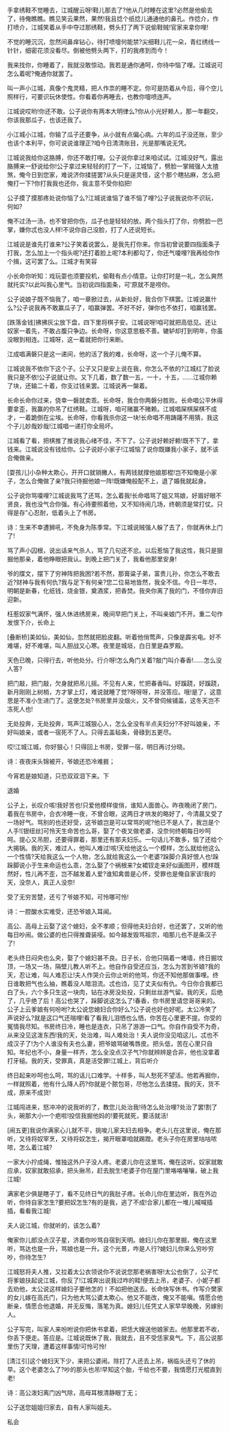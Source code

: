 <!-- { "loadSidebar": true } -->
手拿绣鞋不觉睡去，江城醒云呀!鞋儿那去了?他从几时睡在这里?必然是他偷去了，待俺瞧瞧。瞧见笑云果然，果然!我且捻个纸捻儿通通他的鼻孔。作捻介，作打喷介，江城笑着从手中夺过那绣鞋，劈头打了两下说偷鞋贼!官家来拿你哩!

不觉的睡沉沉，忽然间鼻痒钻心，待打喷嚏何能禁?尖细鞋儿花一朵，青红绣线一针针，细密花须没看尽。倒被他劈头两下，打的我疼到而今！

我来找你，你睡着了，我就没敢惊动。我若是通你通呵，你待中恼了哩。江城说可怎么着呢?俺通你就罢了。

叫一声小江城，真像个鬼灵精，把人作祟的睡不定。你可是防着从今后，得个空儿照样行，可要识玩休使性。你看着你再睡去，也教你嚏喷连声。

江城说哎哟!你还不敢。公子说你有两本大明律么?你从小光好赖人，那一年翻交，你该我那瓜子，也该还我了。

小江城小江城，你输了瓜子还要争，从小就有点偏心病。六年的瓜子没还账，至少也该个本利平，你可说说谁理正?咱今日清清账目，光是那嘴说无凭。

江城说我给你这胳膊，你还不敢打哩。公子说你拿过来咱试试。江城没好气，露出胳膊来一舒说给你!公子拿过来轻轻的打了一下，江城恼了，劈脸一掌贼强人太揸煞，俺今日到您家，难说济你揉搓罢?从头只是逞灵怪，这个那个瞎拈麻，怎么把俺打一下?你打我我也还你，我主意不受你掐把!

公子摸了摸那疼处说你恼了么?江城说谁恼了谁不恼了哩?公子说我说你不识玩，何如?

俺不过汤一汤，也不曾把你伤，瓜子也是轻轻的放。两个指头打了你，你劈脸一巴掌，嫌你忒也没人样!不说你自己没脸，打了人还说短长。

江城说是谁先打谁来?公子笑着说罢么，是我先打你来。你当初曾说要四指面条子打我，怎么加上一个指头呢?还打着脸上呢?本利都勾了，你还气嗄哩?我再给你作个揖，这可罢了么。江城才有笑容

小长命你听知：戏玩耍也须要投机，偷鞋有点小情意。让你打时是一礼，怎么爽然就托实?以此叫我心里气。当初说四指面条，可’原就不是唠你。

公子说娘子既不恼我了，咱一章掀过去，从新处好，我合你下棋罢。江城说赢什么?公子说我再不敢赢瓜子了，咱赢弹罢。不好不好，弹你也不依打，咱赢钱罢。

[跌落金钱]拂拂灰尘放下盘，四下里将棋子安。江城说呀!咱可就把高低见。还让奴家一着先，不敢占腹只争边。长命呀，你这意思极不善。辘轳却打到明年，你虽没眼到相连。江城呀，这一着就把你行来断。

江成唱满磐只是这一递间，他的活了我的难，长命呀，这一个子儿俺不算。

江城说我不依你下这个子。公子又只是安上说在我，你怎么不依的?江城红了脸说我只是不依!公子说就让你。又下几着，数了数一五，一十，十五，……江城你赖了块，还输二十着，你支过钱来罢。江城说再一槃着。

长命长命你过来，侥幸一磐就卖乖。长命呀，我合你两磐分胜败。长命唱公平休得要拿歪，我赢的你吊了红绣鞋。江城呀，咱可赌赢不赌赖。江城唱屎棋屎棋不成才，一着跪倒在尘埃。长命呀，你看我杀你这一块!长命唱不用踌躇不用猜，我这个子儿妙哉妙哉!江城唱一递打你全局坏。

江城看了看，把棋推了推说我心绪不佳，不下了。公子说好赖好赖!既不下了，拿钱来。江城说没有钱给你。公子说好小家子!江城恼了说你既嫌我小家子，就不该合俺做亲。

[耍孩儿]小杂种太欺心，开开口就销撇人，有两钱就撑他娘那棍!岂不知俺是小家子，怎么合俺做了亲?我只待掘他娘一阵!既嫌俺般配不上，退了婚我就起身。

公子说你骂嗄哩?江城说我骂了还骂，怎么着我!长命唱骂了姐又骂娘，好眉好眼不贤良，我也没气合你强。有心待要照着他，又不知待闹几场，终朝须是常打仗。只得是存”心忍耐，低着头上了书房。

诗：生来不幸遭狮吼，不免身为陈季常。下江城说贼强人躲了去了，你就再休上门了!

骂了声小囚根，说出话来气杀人，骂了几句还不忿。以后惹恼了我这性，我只是狠掘他那亲，着他睁眼把我认。到晚上把门关了，我看他那里安身!

爷的牒文，摆下了穷神阵把我困?若不然，那膏粱子弟，富贵儿孙，你怎么不敢去近?财神与我有何仇?我与足下有何亲?您二位易地皆然，我全不信。今日一年尽，明朝是新春，化纸钱，烧金银，奠酒浆，把香焚。我央你离了我的门，不怪你弃旧迎新。

枉惹奴家气满怀，强人休进绣房来，晚间早把门关上，不叫亲娘门不开。重二句作发恨下介，长命上

[叠断桥]美如仙，美如仙，忽然就把脸皮翻。听着他俏莺声，只像是霹劣电。好不难堪，好不难堪，叫人胆战又心寒。夜里是城垣，白日里是森罗殿。

天色已晚，只得行去，听他处分。行介呀!怎么角门关着?敲门叫介春香!……怎么没人答?

把门敲，把门敲，欠身就把吊儿摇。不见有人来，忙把春香叫。好蹊跷，好蹊跷，新月刚刚上树梢，方才掌上灯，难说就睡了觉?呀呀呀，并没答应。哦!是了，这意思是不准小生进门了。这便怎处?书房里并没烟火，又不曾伺候铺盖，这冬天岂不冻死人也!

无处投奔，无处投奔，骂声江城狠心人，怎么全没有半点夫妇分?不好叫娘亲，不好叫娘亲，或者一宿死不了人。只得去盖毡条，骨碌到五更尽。

哎!江城江城，你好狠心！只得回上书房，受罪一宿，明日再讨分晓。

诗：夜夜床头锦被开，爷娘还恐冷难捱；

今宵若是娘知道，只恐双双泪下来。下

退婚

公子上，长叹介咳!我好苦也!只爱他模样俊俏，谁知人面兽心。昨夜晚闭了房门，着我在书房中，合衣冷睡一夜，不曾合眼，这两日才哄发的略好了，今清晨又受了一场好气。骂别的也还好受，这爷娘岂是可以常骂的呢?他已不是人了，我岂是个人手![银纽丝]可怜天生命苦也么哥，娶了个夜叉做老婆，没奈何终朝每日吵呵呵。提心又吊胆，还要得罪着，那里还有那夫妇乐。一句话儿不敢多，恼了还给个大揭锅。我的天，难过人，他叫人难过!咳!天给他这么一个模样，怎么就给他这么一个性情?天给我这么一个人物，怎么就给我这么一个老婆?跺脚介真好恨人也!跺跺脚说小于生来命运也么乖，怎么娶了个祸根来?女裙钗走来好似画图开，模样既然好，性儿再不歪，岂不越发着人爱?谁知禽兽是心怀，受罪也是俺自家该!我的天，没奈人，真正人没奈!

受了无穷苦楚，还亏了爷娘不知，可怜哪可怜!



诗：一腔酸水实难受，还恐爷娘入耳闻。

高公、高母上云娶了这个媳妇，全不孝顺；但得他夫妇合好，也还罢了，又听的他每日吵闹。做公婆的也只得推聋装哑。如今越发毁骂祖宗，咱那儿也不是条汉子了!

老头终日闷央也么央，娶了个媳妇甚不良。日子长，合他只隔着一堵墙，终日掘坟顶，一场又一场，隔壁儿教人听不上。他自作自受还应当，怎么为苦到爷娘?我的天，忍让难，叫人难忍让!夫人作哭介云你止听的他骂，你还不知他那做事哩。终日谁敢把气也么抽，瞧着没人暗泪流。忒也诌，见了丈夫似有仇。今日你合我都已白了头，六个多只生这一块肉，钻在冰房没处投，只剩丝丝游气留。我的天，后绝了，几乎绝了后！高公也哭了，跺脚说这怎么了!春香，你书房里请您哥哥来的。公子上云爹娘有何吩咐?太公说您媳妇合你好么?公子说也好也好呢。太公冷笑了声说好么?就是这口气还喘哩!看了看我儿泪恓也么恓，你苦在心里更不提。你受的冤情我尽知。书房终日冷，睡也是连衣，只吊了游游一口气。你自作自受不为奇，从来没见这泼东西!我的天，处治难，叫人难处治！夫人说你没见咱这儿，忒也不成汉子了!为个人谁没有夫也么妻，把爷娘骂破嘴唇皮。把头低，苦在心里只自知。年纪也不小，身量一样齐，怎么全没点汉子气?你就辨辨是合非，他也没拿着打牙槌。我的天，受罪真，真是活受罪!江城上，背后听介

终日起来吵呵也么呵，骂的话儿口难学。十样多，叫人愁死不望活。他若再掘你，一样就照着，他有什么降人药?你就是个脓包哥，尽他怎么去揉搓。我的天，货不成，原来不成货!

江城闯进来，怒冲冲的说我听的了，教您儿处治我!待怎么处治哩?处治了罢!割了头，碗那大小一个疤啦!投信我掘他妈的!要死就死，要活就活!

[闹五更]我说你满家心儿就不平，挑唆儿家夫妇去相争。老头儿在这里说，俺在那听，又待将奴宰烹，又待将奴怎生，揭开眼罩咱就踢蹬。老头子你在房里咕咕哝哝，怎么着江城?

一家大小拧成绳，惟独这外户子没人疼。老婆儿你在这里骂，俺在这听。奴家就敢应承，奴家就敢招承，把头揪吊，赶去脱生!老婆子你在屋门里咯咯嚷嚷，破上我江城!

满家老少俱是瞎子丁，看不见终日气的我肚子疼。长命儿你在里边听，我在外边听，你待自家怎生?要把奴怎生?有的是我，逃了不成!合家儿都在一堆儿喊喊插插，看看我江城!

夫人说江城，你就听的，该怎么着?

俺家你儿郎没点汉子星，济着你吵骂自宿到天明。媳妇儿你在那里掘，俺在这里听，骂达也是一升，骂娘也是一升。这个光景，咋是人行?媳妇儿你来么穷吵穷吵，你待怎生?

江城怒将夫人推，又拉着太公衣领说你不说说您那老祸害呀!太公也倒了，公子忙将爹娘扶起说江城，你反了!江城奔出说我过咋的畦!便去上吊，老婆子、小妮子都去劝他，太公说这样媳妇子要他怎的！不如把他送去。长命快写休书。作写介樊家的女儿嫁在高氏门，只为他大骂公婆太欺心。他又不能改，俺又不能嗔。情愿合他断亲，情愿合他退婚，并无反悔，落笔为真。媳妇儿任凭丈人家早早晚晚，另嫁别人。

公子写完，叫家人来吩咐说你把休书拿着，把恁大嫂送他娘家去。他那里若不收，你丢下便走。答应是。江城说既休了我，我就去，且不受恁家臭气。下，高公说那里伤了天理，遭着这样事情!可怜可怜!

[清江引]这个媳妇天下少，来把公婆闹。除打了人还去上吊，祸临头还亏了休的早。这个老婆怎么了?吵的那头也吊!早知这个胎，千给也不要，我情愿打光棍直到老!

诗：高公泼妇离门凶气除，高母耳根清静眼丁无；

公子送您姐姐归家去，自有人家叫姐夫。

私会

